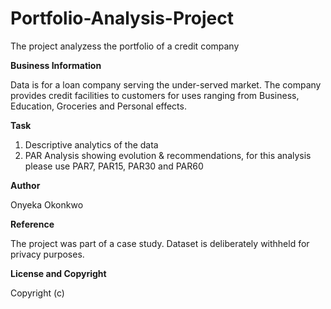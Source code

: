 # Portfolio-Analysis-Project
The project analyzess the portfolio of a credit company


**Business Information**

Data is for a loan company serving the under-served market. The company provides credit facilities to customers for uses ranging from Business, Education, Groceries and Personal effects.


**Task**

1. Descriptive analytics of the data
2. PAR Analysis showing evolution & recommendations, for this analysis please use PAR7, PAR15, PAR30 and PAR60


**Author**

Onyeka Okonkwo


**Reference**

The project was part of a case study. Dataset is deliberately withheld for privacy purposes. 


**License and Copyright**

Copyright (c)
